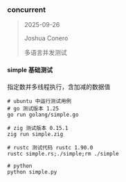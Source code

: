 ### concurrent

> 2025-09-26
>
> Joshua Conero
>
> 多语言并发测试



#### simple 基础测试

指定数并多线程执行，含加减的数据值



```shell
# ubuntu 中运行测试用例
# go 测试版本 1.25
go run golang/simple.go

# zig 测试版本 0.15.1
zig run simple.zig

# rustc 测试代码 rustc 1.90.0
rustc simple.rs;./simple;rm ./simple

# python
python simple.py
```






